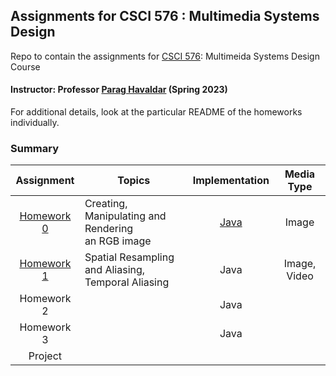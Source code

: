 ## Assignments for CSCI 576 : Multimedia Systems Design ##
Repo to contain the assignments for [CSCI 576](https://classes.usc.edu/term-20231/course/csci-576/): Multimeida Systems Design Course

#### Instructor: Professor [Parag Havaldar](https://viterbi.usc.edu/directory/faculty/Havaldar/Parag) (Spring 2023)

For additional details, look at the particular README of the homeworks individually.

### Summary ###

|             Assignment              | Topics                                                  |                 Implementation                  |  Media Type  |
|:-----------------------------------:|---------------------------------------------------------|:-----------------------------------------------:|:------------:|
| [Homework 0](homework-assignment-0) | Creating, Manipulating and Rendering <br/> an RGB image | [Java](homework-assignment-0/ImageDisplay.java) |    Image     |
| [Homework 1](homework-assignment-1) | Spatial Resampling and Aliasing,<br/> Temporal Aliasing |                      Java                       | Image, Video |
|             Homework 2              |                                                         |                      Java                       |              |
|             Homework 3              |                                                         |                      Java                       |              |
|               Project               |                                                         |                                                 |              |
